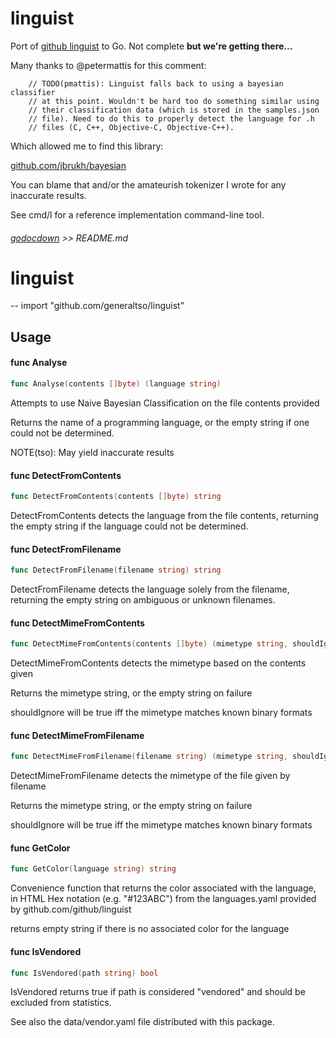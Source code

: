 # linguist

Port of [github linguist](https://github.com/github/linguist) to Go. Not complete **but we're getting there...**

Many thanks to @petermattis for this comment:

```
	// TODO(pmattis): Linguist falls back to using a bayesian classifier
	// at this point. Wouldn't be hard too do something similar using
	// their classification data (which is stored in the samples.json
	// file). Need to do this to properly detect the language for .h
	// files (C, C++, Objective-C, Objective-C++).
```

Which allowed me to find this library:

[github.com/jbrukh/bayesian](https://github.com/jbrukh/bayesian)

You can blame that and/or the amateurish tokenizer I wrote for any inaccurate results.

See cmd/l for a reference implementation command-line tool.

###### [godocdown](https://github.com/robertkrimen/godocdown) >> README.md
# linguist
--
    import "github.com/generaltso/linguist"


## Usage

#### func  Analyse

```go
func Analyse(contents []byte) (language string)
```
Attempts to use Naive Bayesian Classification on the file contents provided

Returns the name of a programming language, or the empty string if one could not
be determined.

NOTE(tso): May yield inaccurate results

#### func  DetectFromContents

```go
func DetectFromContents(contents []byte) string
```
DetectFromContents detects the language from the file contents, returning the
empty string if the language could not be determined.

#### func  DetectFromFilename

```go
func DetectFromFilename(filename string) string
```
DetectFromFilename detects the language solely from the filename, returning the
empty string on ambiguous or unknown filenames.

#### func  DetectMimeFromContents

```go
func DetectMimeFromContents(contents []byte) (mimetype string, shouldIgnore bool)
```
DetectMimeFromContents detects the mimetype based on the contents given

Returns the mimetype string, or the empty string on failure

shouldIgnore will be true iff the mimetype matches known binary formats

#### func  DetectMimeFromFilename

```go
func DetectMimeFromFilename(filename string) (mimetype string, shouldIgnore bool)
```
DetectMimeFromFilename detects the mimetype of the file given by filename

Returns the mimetype string, or the empty string on failure

shouldIgnore will be true iff the mimetype matches known binary formats

#### func  GetColor

```go
func GetColor(language string) string
```
Convenience function that returns the color associated with the language, in
HTML Hex notation (e.g. "#123ABC") from the languages.yaml provided by
github.com/github/linguist

returns empty string if there is no associated color for the language

#### func  IsVendored

```go
func IsVendored(path string) bool
```
IsVendored returns true if path is considered "vendored" and should be excluded
from statistics.

See also the data/vendor.yaml file distributed with this package.
